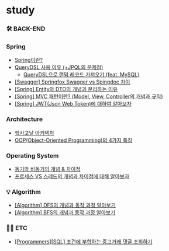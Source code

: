 # study 

### 🛠️ BACK-END
### Spring
- [Spring이란?](https://github.com/miraexhoi/study/blob/main/Back-End/Spring/spring.md)
- [QueryDSL 사용 이유 (+JPQL의 문제점)](https://github.com/miraexhoi/study/blob/main/Back-End/Spring/querydsl.md)  
  - [QueryDSL으로 랜덤 레코드 가져오기 (feat. MySQL)](https://miraexhoi.tistory.com/3)
- [[Swagger] Springfox Swagger vs Spingdoc 차이](https://github.com/miraexhoi/study/blob/main/Back-End/Spring/swagger.md)
- [[Spring] Entity와 DTO의 개념과 분리하는 이유](https://github.com/miraexhoi/study/blob/main/Back-End/Spring/entityvsdto.md)
- [[Spring] MVC 패턴이란? (Model, View, Controller의 개념과 규칙)](https://github.com/miraexhoi/study/blob/main/Back-End/Spring/mvc.md)
- [[Spring] JWT(Json Web Token)에 대하여 알아보자](https://github.com/miraexhoi/study/blob/main/Back-End/Spring/jwt.md)

### Architecture
- [헥사고날 아키텍처](https://github.com/miraexhoi/study/blob/main/Back-End/Architecture/hexagonal.md)
- [OOP(Object-Oriented Programming)의 4가지 특징](https://github.com/miraexhoi/study/blob/main/Back-End/Architecture/oop.md)

### Operating System
- [동기와 비동기의 개념 & 차이점](https://github.com/miraexhoi/study/blob/master/Back-End/Computer%20Science/Operating%20System/synvsasyn.md)
- [프로세스 VS 스레드의 개념과 차이점에 대해 알아보자](https://github.com/miraexhoi/study/blob/main/Back-End/Operating%20System/processvsthread.md)

### 💡 Algorithm
- [[Algorithm] DFS의 개념과 동작 과정 알아보기](https://github.com/miraexhoi/study/blob/main/Algorithm/dfs.md)
- [[Algorithm] BFS의 개념과 동작 과정 알아보기](https://github.com/miraexhoi/study/blob/main/Algorithm/bfs.md)

### ✍🏻 ETC
- [[Programmers][SQL] 조건에 부합하는 중고거래 댓글 조회하기](https://velog.io/@miraexhoi/%ED%94%84%EB%A1%9C%EA%B7%B8%EB%9E%98%EB%A8%B8%EC%8A%A4-%EC%A1%B0%EA%B1%B4%EC%97%90-%EB%B6%80%ED%95%A9%ED%95%98%EB%8A%94-%EC%A4%91%EA%B3%A0%EA%B1%B0%EB%9E%98-%EB%8C%93%EA%B8%80-%EC%A1%B0%ED%9A%8C%ED%95%98%EA%B8%B0)
